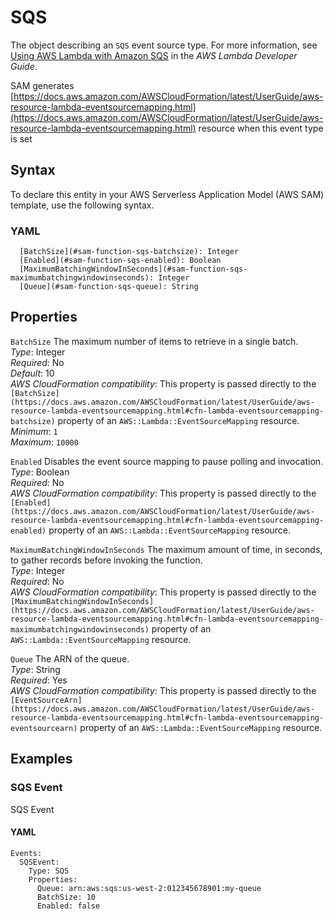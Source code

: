 # SQS<a name="sam-property-function-sqs"></a>

The object describing an `SQS` event source type\. For more information, see [Using AWS Lambda with Amazon SQS](https://docs.aws.amazon.com/lambda/latest/dg/with-sqs.html) in the *AWS Lambda Developer Guide*\.

SAM generates [https://docs.aws.amazon.com/AWSCloudFormation/latest/UserGuide/aws-resource-lambda-eventsourcemapping.html](https://docs.aws.amazon.com/AWSCloudFormation/latest/UserGuide/aws-resource-lambda-eventsourcemapping.html) resource when this event type is set

## Syntax<a name="sam-property-function-sqs-syntax"></a>

To declare this entity in your AWS Serverless Application Model \(AWS SAM\) template, use the following syntax\.

### YAML<a name="sam-property-function-sqs-syntax.yaml"></a>

```
  [BatchSize](#sam-function-sqs-batchsize): Integer
  [Enabled](#sam-function-sqs-enabled): Boolean
  [MaximumBatchingWindowInSeconds](#sam-function-sqs-maximumbatchingwindowinseconds): Integer
  [Queue](#sam-function-sqs-queue): String
```

## Properties<a name="sam-property-function-sqs-properties"></a>

 `BatchSize`   <a name="sam-function-sqs-batchsize"></a>
The maximum number of items to retrieve in a single batch\.  
*Type*: Integer  
*Required*: No  
*Default*: 10  
*AWS CloudFormation compatibility*: This property is passed directly to the `[BatchSize](https://docs.aws.amazon.com/AWSCloudFormation/latest/UserGuide/aws-resource-lambda-eventsourcemapping.html#cfn-lambda-eventsourcemapping-batchsize)` property of an `AWS::Lambda::EventSourceMapping` resource\.  
*Minimum*: `1`  
*Maximum*: `10000`

 `Enabled`   <a name="sam-function-sqs-enabled"></a>
Disables the event source mapping to pause polling and invocation\.  
*Type*: Boolean  
*Required*: No  
*AWS CloudFormation compatibility*: This property is passed directly to the `[Enabled](https://docs.aws.amazon.com/AWSCloudFormation/latest/UserGuide/aws-resource-lambda-eventsourcemapping.html#cfn-lambda-eventsourcemapping-enabled)` property of an `AWS::Lambda::EventSourceMapping` resource\.

 `MaximumBatchingWindowInSeconds`   <a name="sam-function-sqs-maximumbatchingwindowinseconds"></a>
The maximum amount of time, in seconds, to gather records before invoking the function\.  
*Type*: Integer  
*Required*: No  
*AWS CloudFormation compatibility*: This property is passed directly to the `[MaximumBatchingWindowInSeconds](https://docs.aws.amazon.com/AWSCloudFormation/latest/UserGuide/aws-resource-lambda-eventsourcemapping.html#cfn-lambda-eventsourcemapping-maximumbatchingwindowinseconds)` property of an `AWS::Lambda::EventSourceMapping` resource\.

 `Queue`   <a name="sam-function-sqs-queue"></a>
The ARN of the queue\.  
*Type*: String  
*Required*: Yes  
*AWS CloudFormation compatibility*: This property is passed directly to the `[EventSourceArn](https://docs.aws.amazon.com/AWSCloudFormation/latest/UserGuide/aws-resource-lambda-eventsourcemapping.html#cfn-lambda-eventsourcemapping-eventsourcearn)` property of an `AWS::Lambda::EventSourceMapping` resource\.

## Examples<a name="sam-property-function-sqs--examples"></a>

### SQS Event<a name="sam-property-function-sqs--examples--sqs-event"></a>

SQS Event

#### YAML<a name="sam-property-function-sqs--examples--sqs-event--yaml"></a>

```
Events:
  SQSEvent:
    Type: SQS
    Properties:
      Queue: arn:aws:sqs:us-west-2:012345678901:my-queue
      BatchSize: 10
      Enabled: false
```